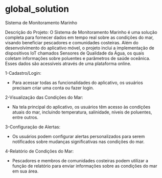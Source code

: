 # global_solution
Sistema de Monitoramento Marinho

Descrição do Projeto:
O Sistema de Monitoramento Marinho é uma solução completa para fornecer dados em tempo real sobre as condições do mar, visando beneficiar pescadores e comunidades costeiras. Além do desenvolvimento do aplicativo móvel, o projeto inclui a implementação de dispositivos IoT chamados Sensores de Qualidade da Água, os quais coletam informações sobre poluentes e parâmetros de saúde oceânica. Esses dados são acessíveis através de uma plataforma online.

1-Cadastro/Login:
   - Para acessar todas as funcionalidades do aplicativo, os usuários precisam criar uma conta ou fazer login.

2-Visualização das Condições do Mar:
   - Na tela principal do aplicativo, os usuários têm acesso às condições atuais do mar, incluindo temperatura, salinidade, níveis de poluentes, entre outros.

3-Configuração de Alertas:
   - Os usuários podem configurar alertas personalizados para serem notificados sobre mudanças significativas nas condições do mar.
   
4-Relatório de Condições do Mar:
   - Pescadores e membros de comunidades costeiras podem utilizar a função de relatório para enviar informações sobre as condições do mar em sua área.

